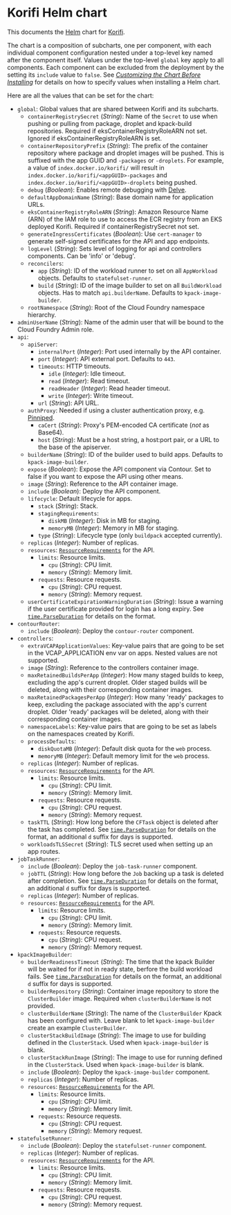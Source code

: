 # Korifi Helm chart

This documents the [Helm](https://helm.sh/) chart for [Korifi](https://github.com/cloudfoundry/korifi).

The chart is a composition of subcharts, one per component, with each individual component configuration nested under a top-level key named after the component itself.
Values under the top-level `global` key apply to all components.
Each component can be excluded from the deployment by the setting its `include` value to `false`.
See [_Customizing the Chart Before Installing_](https://helm.sh/docs/intro/using_helm/#customizing-the-chart-before-installing) for details on how to specify values when installing a Helm chart.

Here are all the values that can be set for the chart:

- `global`: Global values that are shared between Korifi and its subcharts.
  - `containerRegistrySecret` (_String_): Name of the `Secret` to use when pushing or pulling from package, droplet and kpack-build repositories. Required if eksContainerRegistryRoleARN not set. Ignored if eksContainerRegistryRoleARN is set.
  - `containerRepositoryPrefix` (_String_): The prefix of the container repository where package and droplet images will be pushed. This is suffixed with the app GUID and `-packages` or `-droplets`. For example, a value of `index.docker.io/korifi/` will result in `index.docker.io/korifi/<appGUID>-packages` and `index.docker.io/korifi/<appGUID>-droplets` being pushed.
  - `debug` (_Boolean_): Enables remote debugging with [Delve](https://github.com/go-delve/delve).
  - `defaultAppDomainName` (_String_): Base domain name for application URLs.
  - `eksContainerRegistryRoleARN` (_String_): Amazon Resource Name (ARN) of the IAM role to use to access the ECR registry from an EKS deployed Korifi. Required if containerRegistrySecret not set.
  - `generateIngressCertificates` (_Boolean_): Use `cert-manager` to generate self-signed certificates for the API and app endpoints.
  - `logLevel` (_String_): Sets level of logging for api and controllers components. Can be 'info' or 'debug'.
  - `reconcilers`:
    - `app` (_String_): ID of the workload runner to set on all `AppWorkload` objects. Defaults to `statefulset-runner`.
    - `build` (_String_): ID of the image builder to set on all `BuildWorkload` objects. Has to match `api.builderName`. Defaults to `kpack-image-builder`.
  - `rootNamespace` (_String_): Root of the Cloud Foundry namespace hierarchy.
- `adminUserName` (_String_): Name of the admin user that will be bound to the Cloud Foundry Admin role.
- `api`:
  - `apiServer`:
    - `internalPort` (_Integer_): Port used internally by the API container.
    - `port` (_Integer_): API external port. Defaults to `443`.
    - `timeouts`: HTTP timeouts.
      - `idle` (_Integer_): Idle timeout.
      - `read` (_Integer_): Read timeout.
      - `readHeader` (_Integer_): Read header timeout.
      - `write` (_Integer_): Write timeout.
    - `url` (_String_): API URL.
  - `authProxy`: Needed if using a cluster authentication proxy, e.g. [Pinniped](https://pinniped.dev/).
    - `caCert` (_String_): Proxy's PEM-encoded CA certificate (*not* as Base64).
    - `host` (_String_): Must be a host string, a host:port pair, or a URL to the base of the apiserver.
  - `builderName` (_String_): ID of the builder used to build apps. Defaults to `kpack-image-builder`.
  - `expose` (_Boolean_): Expose the API component via Contour. Set to false if you want to expose the API using other means.
  - `image` (_String_): Reference to the API container image.
  - `include` (_Boolean_): Deploy the API component.
  - `lifecycle`: Default lifecycle for apps.
    - `stack` (_String_): Stack.
    - `stagingRequirements`:
      - `diskMB` (_Integer_): Disk in MB for staging.
      - `memoryMB` (_Integer_): Memory in MB for staging.
    - `type` (_String_): Lifecycle type (only `buildpack` accepted currently).
  - `replicas` (_Integer_): Number of replicas.
  - `resources`: [`ResourceRequirements`](https://kubernetes.io/docs/reference/generated/kubernetes-api/v1.25/#resourcerequirements-v1-core) for the API.
    - `limits`: Resource limits.
      - `cpu` (_String_): CPU limit.
      - `memory` (_String_): Memory limit.
    - `requests`: Resource requests.
      - `cpu` (_String_): CPU request.
      - `memory` (_String_): Memory request.
  - `userCertificateExpirationWarningDuration` (_String_): Issue a warning if the user certificate provided for login has a long expiry. See [`time.ParseDuration`](https://pkg.go.dev/time#ParseDuration) for details on the format.
- `contourRouter`:
  - `include` (_Boolean_): Deploy the `contour-router` component.
- `controllers`:
  - `extraVCAPApplicationValues`: Key-value pairs that are going to be set in the VCAP_APPLICATION env var on apps. Nested values are not supported.
  - `image` (_String_): Reference to the controllers container image.
  - `maxRetainedBuildsPerApp` (_Integer_): How many staged builds to keep, excluding the app's current droplet. Older staged builds will be deleted, along with their corresponding container images.
  - `maxRetainedPackagesPerApp` (_Integer_): How many 'ready' packages to keep, excluding the package associated with the app's current droplet. Older 'ready' packages will be deleted, along with their corresponding container images.
  - `namespaceLabels`: Key-value pairs that are going to be set as labels on the namespaces created by Korifi.
  - `processDefaults`:
    - `diskQuotaMB` (_Integer_): Default disk quota for the `web` process.
    - `memoryMB` (_Integer_): Default memory limit for the `web` process.
  - `replicas` (_Integer_): Number of replicas.
  - `resources`: [`ResourceRequirements`](https://kubernetes.io/docs/reference/generated/kubernetes-api/v1.25/#resourcerequirements-v1-core) for the API.
    - `limits`: Resource limits.
      - `cpu` (_String_): CPU limit.
      - `memory` (_String_): Memory limit.
    - `requests`: Resource requests.
      - `cpu` (_String_): CPU request.
      - `memory` (_String_): Memory request.
  - `taskTTL` (_String_): How long before the `CFTask` object is deleted after the task has completed. See [`time.ParseDuration`](https://pkg.go.dev/time#ParseDuration) for details on the format, an additional `d` suffix for days is supported.
  - `workloadsTLSSecret` (_String_): TLS secret used when setting up an app routes.
- `jobTaskRunner`:
  - `include` (_Boolean_): Deploy the `job-task-runner` component.
  - `jobTTL` (_String_): How long before the `Job` backing up a task is deleted after completion. See [`time.ParseDuration`](https://pkg.go.dev/time#ParseDuration) for details on the format, an additional `d` suffix for days is supported.
  - `replicas` (_Integer_): Number of replicas.
  - `resources`: [`ResourceRequirements`](https://kubernetes.io/docs/reference/generated/kubernetes-api/v1.25/#resourcerequirements-v1-core) for the API.
    - `limits`: Resource limits.
      - `cpu` (_String_): CPU limit.
      - `memory` (_String_): Memory limit.
    - `requests`: Resource requests.
      - `cpu` (_String_): CPU request.
      - `memory` (_String_): Memory request.
- `kpackImageBuilder`:
  - `builderReadinessTimeout` (_String_): The time that the kpack Builder will be waited for if not in ready state, berfore the build workload fails. See [`time.ParseDuration`](https://pkg.go.dev/time#ParseDuration) for details on the format, an additional `d` suffix for days is supported.
  - `builderRepository` (_String_): Container image repository to store the `ClusterBuilder` image. Required when `clusterBuilderName` is not provided.
  - `clusterBuilderName` (_String_): The name of the `ClusterBuilder` Kpack has been configured with. Leave blank to let `kpack-image-builder` create an example `ClusterBuilder`.
  - `clusterStackBuildImage` (_String_): The image to use for building defined in the `ClusterStack`. Used when `kpack-image-builder` is blank.
  - `clusterStackRunImage` (_String_): The image to use for running defined in the `ClusterStack`. Used when `kpack-image-builder` is blank.
  - `include` (_Boolean_): Deploy the `kpack-image-builder` component.
  - `replicas` (_Integer_): Number of replicas.
  - `resources`: [`ResourceRequirements`](https://kubernetes.io/docs/reference/generated/kubernetes-api/v1.25/#resourcerequirements-v1-core) for the API.
    - `limits`: Resource limits.
      - `cpu` (_String_): CPU limit.
      - `memory` (_String_): Memory limit.
    - `requests`: Resource requests.
      - `cpu` (_String_): CPU request.
      - `memory` (_String_): Memory request.
- `statefulsetRunner`:
  - `include` (_Boolean_): Deploy the `statefulset-runner` component.
  - `replicas` (_Integer_): Number of replicas.
  - `resources`: [`ResourceRequirements`](https://kubernetes.io/docs/reference/generated/kubernetes-api/v1.25/#resourcerequirements-v1-core) for the API.
    - `limits`: Resource limits.
      - `cpu` (_String_): CPU limit.
      - `memory` (_String_): Memory limit.
    - `requests`: Resource requests.
      - `cpu` (_String_): CPU request.
      - `memory` (_String_): Memory request.
